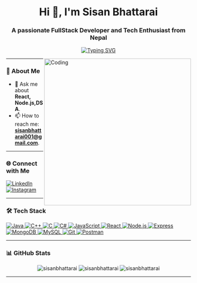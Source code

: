 
<h1 align="center">Hi 👋, I'm Sisan Bhattarai</h1>
<h3 align="center">A passionate FullStack Developer and Tech Enthusiast from Nepal</h3>

<p align="center">
  <a href="https://github.com/sisanbhattarai">
    <img src="https://readme-typing-svg.demolab.com?font=Fira+Code&pause=1000&color=00FF00&center=true&vCenter=true&width=435&lines=Building+scalable+web+applications;Always+learning+new+tech" alt="Typing SVG" />
  </a>
</p>

<img align="right" alt="Coding" width="400" src="https://cdn.dribbble.com/users/1162077/screenshots/3848914/programmer.gif">

---

### 🚀 About Me

- 💬 Ask me about **React, Node.js,DSA**.
- 📫 How to reach me: **sisanbhattarai001@gmail.com**.


---

### 🌐 Connect with Me
<p align="left">
   <a href="https://www.linkedin.com/in/sisan-bhattarai-7006242b2?utm_source=share&utm_campaign=share_via&utm_content=profile&utm_medium=android_app" target="_blank">
    <img align="center" src="https://img.shields.io/badge/LinkedIn-0077B5?style=for-the-badge&logo=linkedin&logoColor=white" alt="LinkedIn" />
  </a>
  <a href="https://www.instagram.com/see_son_?igsh=MTFhc25td2RpbGF0bw==" target="_blank">
    <img align="center" src="https://img.shields.io/badge/Instagram-E4405F?style=for-the-badge&logo=instagram&logoColor=white" alt="Instagram" />
  </a>
 
</p>

---

### 🛠️ Tech Stack
<p align="left">
 <a href="https://www.java.com" target="_blank" rel="noreferrer">
    <img src="https://img.shields.io/badge/Java-ED8B00?style=for-the-badge&logo=openjdk&logoColor=white" alt="Java" />
  </a>
  <a href="https://www.w3schools.com/cpp/" target="_blank" rel="noreferrer">
    <img src="https://img.shields.io/badge/C%2B%2B-00599C?style=for-the-badge&logo=c%2B%2B&logoColor=white" alt="C++" />
  </a>
  <a href="https://www.cprogramming.com/" target="_blank" rel="noreferrer">
    <img src="https://img.shields.io/badge/C-00599C?style=for-the-badge&logo=c&logoColor=white" alt="C" />
  </a>
  <a href="https://learn.microsoft.com/en-us/dotnet/csharp/" target="_blank" rel="noreferrer">
    <img src="https://img.shields.io/badge/C%23-239120?style=for-the-badge&logo=c-sharp&logoColor=white" alt="C#" />
  </a>
  <a href="https://developer.mozilla.org/en-US/docs/Web/JavaScript" target="_blank" rel="noreferrer">
    <img src="https://img.shields.io/badge/JavaScript-F7DF1E?style=for-the-badge&logo=javascript&logoColor=black" alt="JavaScript" />
  </a>
  <a href="https://reactjs.org/" target="_blank" rel="noreferrer">
    <img src="https://img.shields.io/badge/React-20232A?style=for-the-badge&logo=react&logoColor=61DAFB" alt="React" />
  </a>
  <a href="https://nodejs.org" target="_blank" rel="noreferrer">
    <img src="https://img.shields.io/badge/Node.js-339933?style=for-the-badge&logo=nodedotjs&logoColor=white" alt="Node.js" />
  </a>
  <a href="https://expressjs.com" target="_blank" rel="noreferrer">
    <img src="https://img.shields.io/badge/Express-000000?style=for-the-badge&logo=express&logoColor=white" alt="Express" />
  </a>
  <a href="https://www.mongodb.com/" target="_blank" rel="noreferrer">
    <img src="https://img.shields.io/badge/MongoDB-47A248?style=for-the-badge&logo=mongodb&logoColor=white" alt="MongoDB" />
  </a>
  <a href="https://www.mysql.com/" target="_blank" rel="noreferrer">
    <img src="https://img.shields.io/badge/MySQL-005C84?style=for-the-badge&logo=mysql&logoColor=white" alt="MySQL" />
  </a>
 
 
  <a href="https://git-scm.com/" target="_blank" rel="noreferrer">
    <img src="https://img.shields.io/badge/Git-F05032?style=for-the-badge&logo=git&logoColor=white" alt="Git" />
  </a>
  <a href="https://postman.com" target="_blank" rel="noreferrer">
    <img src="https://img.shields.io/badge/Postman-FF6C37?style=for-the-badge&logo=postman&logoColor=white" alt="Postman" />
  </a>
  
</p>

---

### 📊 GitHub Stats
<p align="center">
  <img src="https://github-readme-stats.vercel.app/api?username=Seesonn&show_icons=true&theme=radical&hide_border=true" alt="sisanbhattarai" />
  <img src="https://github-readme-streak-stats.herokuapp.com/?user=Seesonn&theme=radical&hide_border=true" alt="sisanbhattarai" />
  <img src="https://github-readme-stats.vercel.app/api/top-langs/?username=Seesonn&layout=compact&theme=radical&hide_border=true" alt="sisanbhattarai" />
</p>






---
